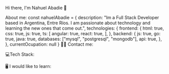 Hi there,  I'm Nahuel Abadie  👋

About me:
const nahuelAbadie = {
  description: "Im a Full Stack Developer based in Argentina,
  Entre Ríos. I am passionate about technology and
  learning the new ones that come out.",
  technologies: {
    frontend: {
      html: true,
      css: true,
      js: true,
      ts: [
            angular: true, 
            react: true,
      ],
    },
    backend: {
      js: true,
      go: true,
      java: true,
      databases: ["mysql", "postgresql", "mongodb"],
      api: true,
    },
  },
  currentOcupation: null
}
👨‍💼 Contact me:
  
💻Tech Stack:
                
🖥️ I would like to learn:
<!--
**nahuelaba96/nahuelaba96** is a ✨ _special_ ✨ repository because its `README.md` (this file) appears on your GitHub profile.

Here are some ideas to get you started:

- 🔭 I’m currently working on ...
- 🌱 I’m currently learning ...
- 👯 I’m looking to collaborate on ...
- 🤔 I’m looking for help with ...
- 💬 Ask me about ...
- 📫 How to reach me: ...
- 😄 Pronouns: ...
- ⚡ Fun fact: ...
-->
